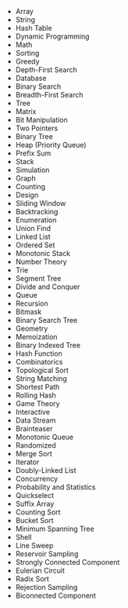 -   Array
-   String
-   Hash Table
-   Dynamic Programming
-   Math
-   Sorting
-   Greedy
-   Depth-First Search
-   Database
-   Binary Search
-   Breadth-First Search
-   Tree
-   Matrix
-   Bit Manipulation
-   Two Pointers
-   Binary Tree
-   Heap (Priority Queue)
-   Prefix Sum
-   Stack
-   Simulation
-   Graph
-   Counting
-   Design
-   Sliding Window
-   Backtracking
-   Enumeration
-   Union Find
-   Linked List
-   Ordered Set
-   Monotonic Stack
-   Number Theory
-   Trie
-   Segment Tree
-   Divide and Conquer
-   Queue
-   Recursion
-   Bitmask
-   Binary Search Tree
-   Geometry
-   Memoization
-   Binary Indexed Tree
-   Hash Function
-   Combinatorics
-   Topological Sort
-   String Matching
-   Shortest Path
-   Rolling Hash
-   Game Theory
-   Interactive
-   Data Stream
-   Brainteaser
-   Monotonic Queue
-   Randomized
-   Merge Sort
-   Iterator
-   Doubly-Linked List
-   Concurrency
-   Probability and Statistics
-   Quickselect
-   Suffix Array
-   Counting Sort
-   Bucket Sort
-   Minimum Spanning Tree
-   Shell
-   Line Sweep
-   Reservoir Sampling
-   Strongly Connected Component
-   Eulerian Circuit
-   Radix Sort
-   Rejection Sampling
-   Biconnected Component
